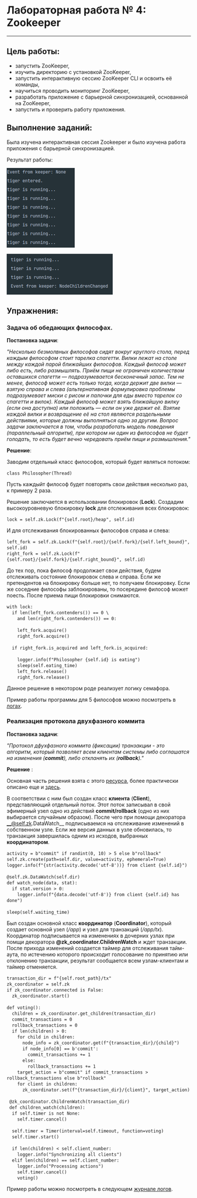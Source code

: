 # Лабораторная работа № 4: Zookeeper
***

## Цель работы:

 * запустить ZooKeeper,
 * изучить директорию с установкой ZooKeeper,
 * запустить интерактивную сессию ZooKeeper CLI и освоить её команды,
 * научиться проводить мониторинг ZooKeeper,
 * разработать приложение с барьерной синхронизацией, основанной на ZooKeeper,
 * запустить и проверить работу приложения.


## Выполнение заданий:

Была изучена интерактивная сессия Zookeeper и было изучена работа приложения с барьерной синхронизацией.

Результат работы:

![Начало](https://github.com/DimaScientist/Big-Data/blob/main/LabWork4/images/animal_start.png)

![Окончание](https://github.com/DimaScientist/Big-Data/blob/main/LabWork4/images/animal_end.png)

## Упражнения:

### Задача об обедающих философах.

__Постановка задачи__:

*"Несколько безмолвных философов сидят вокруг круглого стола, перед каждым философом стоит тарелка спагетти. Вилки лежат на столе между каждой парой ближайших философов.
Каждый философ может либо есть, либо размышлять. Приём пищи не ограничен количеством оставшихся спагетти — подразумевается бесконечный запас. Тем не менее, философ может есть только тогда, когда держит две вилки — взятую справа и слева (альтернативная формулировка проблемы подразумевает миски с рисом и палочки для еды вместо тарелок со спагетти и вилок).
Каждый философ может взять ближайшую вилку (если она доступна) или положить — если он уже держит её. Взятие каждой вилки и возвращение её на стол являются раздельными действиями, которые должны выполняться одно за другим.
Вопрос задачи заключается в том, чтобы разработать модель поведения (параллельный алгоритм), при котором ни один из философов не будет голодать, то есть будет вечно чередовать приём пищи и размышления."*

__Решение__:


Заводим отдельный класс философов, который будет являться потоком:

```
class Philosopher(Thread)
```

Пусть каждыйт философ будет повторять свои действия несколько раз, к примеру 2 раза.

Решение заключается в использовании блокировок (__Lock__). Создадим высокоуровневую блокировку __lock__ для отслеживания всех блокировок:

```
lock = self.zk.Lock(f"{self.root}/heap", self.id)
```

И для отслеживания блокированных философов справа и слева:

```
left_fork = self.zk.Lock(f"{self.root}/{self.fork}/{self.left_bound}", self.id)
right_fork = self.zk.Lock(f"{self.root}/{self.fork}/{self.right_bound}", self.id)
```

До тех пор, пока философ продолжает свои действия, будем отслеживать состояние блокировок слева и справа. Если же претендентов на блокировку больше нет, то получаем блокировку. Если же соседние философы заблокированы, то посередине философ может поесть. После приема пищи блокировки снимаются.

```
with lock:
  if len(left_fork.contenders()) == 0 \
    and len(right_fork.contenders()) == 0:
    
    left_fork.acquire()
    right_fork.acquire()

  if right_fork.is_acquired and left_fork.is_acquired:
    
    logger.info(f"Philosopher {self.id} is eating")
    sleep(self.eating_time)
    left_fork.release()
    right_fork.release()
```

Данное решение в некотором роде реализует логику семафора.

Пример работы программы для 5 философов можно посмотреть в [логах](https://github.com/DimaScientist/Big-Data/blob/main/LabWork4/zookeeper-dining-philosophers/philosopher.log).


### Реализация протокола двухфазного коммита

__Постановка задачи__:

*"Протокол дфухфазного коммита (фиксации) транзакции - это алгоритм, который позволяет всем клиентам системы либо соглашатся на изменения (__commit__), либо откланять их (__rollback__)."*

__Решение__ :

Основная часть решения взята с этого [ресурса](https://zookeeper.apache.org/doc/r3.4.2/recipes.html), более практически описано еще и [здесь](https://stackoverflow.com/questions/24635777/how-to-implement-2pc-in-zookeeper-cluster).

В соответствии с ним был создан класс __клиента__ (__Client__), представляющий отдельный поток. Этот поток записывал в свой эфимерный узел одно из действий __commit/rollback__ (одно из них выбирается случайным образом). После чего при помощи декоратора __@self.zk.DataWatch__ подписываемся на отслеживание изменений в собственном узле. Если же версия данных в узле обновилась, то транзакция завершилась одним из исходов, выбранных __координатором__.

```
activity = b"commit" if randint(0, 10) > 5 else b"rollback"
self.zk.create(path=self.dir, value=activity, ephemeral=True)
logger.info(f"{str(activity.decode('utf-8'))} from client {self.id}")

@self.zk.DataWatch(self.dir)
def watch_node(data, stat):
  if stat.version > 0:
    logger.info(f"{data.decode('utf-8')} from client {self.id} has done")

sleep(self.waiting_time)
```

Был создан основной класс __координатор__ (__Coordinator__), который создает основной узел (*/app*) и узел для транзакций (*/app/tx*). Координатор подписывается на изменениях в дочерних узлах при помщи декоратора __@zk_coordinator.ChildrenWatch__ и ждет транзакции. После прихода изменений создается таймер для отслеживания тайм-аута, по истечению которого происходит голосование по принятию или отклонению транзакции, результат сообщается всем узлам-клиентам и таймер отменяется.

```
transaction_dir = f"{self.root_path}/tx"
zk_coordinator = self.zk
if zk_coordinator.connected is False:
  zk_coordinator.start()

def voting():
  children = zk_coordinator.get_children(transaction_dir)
  commit_transactions = 0
  rollback_transactions = 0
  if len(children) > 0:
    for child in children:
      node_info = zk_coordinator.get(f"{transaction_dir}/{child}")
      if node_info[0] == b'commit':
        commit_transactions += 1
      else:
        rollback_transactions += 1
    target_action = b"commit" if commit_transactions > rollback_transactions else b"rollback"
    for client in children:
      zk_coordinator.set(f"{transaction_dir}/{client}", target_action)
    
 @zk_coordinator.ChildrenWatch(transaction_dir)
 def children_watch(children):
  if self.timer is not None:
    self.timer.cancel()

  self.timer = Timer(interval=self.timeout, function=voting)
  self.timer.start()

  if len(children) < self.client_number:
    logger.info("Synchronizing all clients")
  elif len(children) == self.client_number:
    logger.info("Processing actions")
    self.timer.cancel()
    voting()
```

Пример работы можно посмотреть в следующем [журнале логов](https://github.com/DimaScientist/Big-Data/blob/main/LabWork4/zookeeper-two-phase-commit/two_phase_commit.log).
